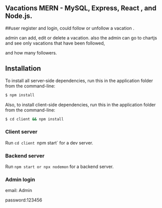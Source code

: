 
## Vacations MERN - MySQL, Express, React , and Node.js.

 ##user register and login, could follow or unfollow a vacation .
 
 admin can add, edit or delete a vacation. also the admin can go to chartjs and see only vacations that have been followed,
 
 and how many followers.

## Installation
To install all server-side dependencies, run this in the application folder from the command-line:

```bash
$ npm install
```
Also, to install client-side dependencies, run this in the application folder from the command-line:

```bash
$ cd client && npm install
```

### Client server

Run `cd client `npm start` for a dev server. 

### Backend server

Run `npm start or npx nodemon` for a backend server. 


### Admin login

email: Admin

password:123456


